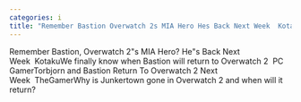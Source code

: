 ```yaml
---
categories: i
title: "Remember Bastion Overwatch 2s MIA Hero Hes Back Next Week  Kotaku"
---
```

Remember Bastion, Overwatch 2"s MIA Hero? He"s Back Next Week&nbsp;&nbsp;KotakuWe finally know when Bastion will return to Overwatch 2&nbsp;&nbsp;PC GamerTorbjorn and Bastion Return To Overwatch 2 Next Week&nbsp;&nbsp;TheGamerWhy is Junkertown gone in Overwatch 2 and when will it return?&nbsp;&nbsp;